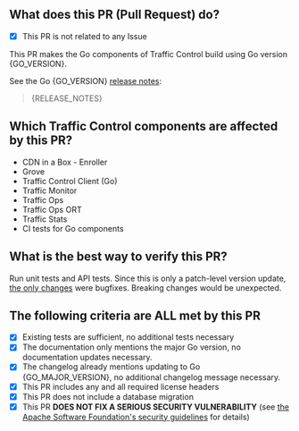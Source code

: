 ## What does this PR (Pull Request) do?
- [x] This PR is not related to any Issue

This PR makes the Go components of Traffic Control build using Go version {GO_VERSION}.

See the Go {GO_VERSION} [release notes](https://golang.org/doc/devel/release.html#go{GO_MAJOR_VERSION}):

<!--
The release notes are licensed with the Go license.

Copyright (c) 2009 The Go Authors. All rights reserved.

Redistribution and use in source and binary forms, with or without
modification, are permitted provided that the following conditions are
met:

   * Redistributions of source code must retain the above copyright
notice, this list of conditions and the following disclaimer.
   * Redistributions in binary form must reproduce the above
copyright notice, this list of conditions and the following disclaimer
in the documentation and/or other materials provided with the
distribution.
   * Neither the name of Google Inc. nor the names of its
contributors may be used to endorse or promote products derived from
this software without specific prior written permission.

THIS SOFTWARE IS PROVIDED BY THE COPYRIGHT HOLDERS AND CONTRIBUTORS
"AS IS" AND ANY EXPRESS OR IMPLIED WARRANTIES, INCLUDING, BUT NOT
LIMITED TO, THE IMPLIED WARRANTIES OF MERCHANTABILITY AND FITNESS FOR
A PARTICULAR PURPOSE ARE DISCLAIMED. IN NO EVENT SHALL THE COPYRIGHT
OWNER OR CONTRIBUTORS BE LIABLE FOR ANY DIRECT, INDIRECT, INCIDENTAL,
SPECIAL, EXEMPLARY, OR CONSEQUENTIAL DAMAGES (INCLUDING, BUT NOT
LIMITED TO, PROCUREMENT OF SUBSTITUTE GOODS OR SERVICES; LOSS OF USE,
DATA, OR PROFITS; OR BUSINESS INTERRUPTION) HOWEVER CAUSED AND ON ANY
THEORY OF LIABILITY, WHETHER IN CONTRACT, STRICT LIABILITY, OR TORT
(INCLUDING NEGLIGENCE OR OTHERWISE) ARISING IN ANY WAY OUT OF THE USE
OF THIS SOFTWARE, EVEN IF ADVISED OF THE POSSIBILITY OF SUCH DAMAGE.
-->
> {RELEASE_NOTES}

## Which Traffic Control components are affected by this PR?
- CDN in a Box - Enroller
- Grove
- Traffic Control Client (Go)
- Traffic Monitor
- Traffic Ops
- Traffic Ops ORT
- Traffic Stats
- CI tests for Go components

## What is the best way to verify this PR?
Run unit tests and API tests. Since this is only a patch-level version update, [the only changes]({MILESTONE_URL}?closed=1) were bugfixes. Breaking changes would be unexpected.

## The following criteria are ALL met by this PR
- [x] Existing tests are sufficient, no additional tests necessary
- [x] The documentation only mentions the major Go version, no documentation updates necessary.
- [x] The changelog already mentions updating to Go {GO_MAJOR_VERSION}, no additional changelog message necessary.
- [x] This PR includes any and all required license headers
- [x] This PR does not include a database migration
- [x] This PR **DOES NOT FIX A SERIOUS SECURITY VULNERABILITY** (see [the Apache Software Foundation's security guidelines](https://www.apache.org/security/) for details)

<!--
Licensed to the Apache Software Foundation (ASF) under one
or more contributor license agreements.  See the NOTICE file
distributed with this work for additional information
regarding copyright ownership.  The ASF licenses this file
to you under the Apache License, Version 2.0 (the
"License"); you may not use this file except in compliance
with the License.  You may obtain a copy of the License at

    http://www.apache.org/licenses/LICENSE-2.0

Unless required by applicable law or agreed to in writing,
software distributed under the License is distributed on an
"AS IS" BASIS, WITHOUT WARRANTIES OR CONDITIONS OF ANY
KIND, either express or implied.  See the License for the
specific language governing permissions and limitations
under the License.
-->
